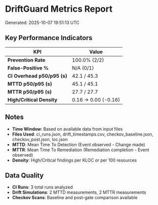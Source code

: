 # DriftGuard Metrics Report

Generated: 2025-10-07 19:51:13 UTC

## Key Performance Indicators

| KPI | Value |
|-----|-------|
| **Prevention Rate** | 100.0% (2/2) |
| **False-Positive %** | N/A (0/1) |
| **CI Overhead p50/p95 (s)** | 42.1 / 45.3 |
| **MTTD p50/p95 (s)** | 45.1 / 45.1 |
| **MTTR p50/p95 (s)** | 27.7 / 27.7 |
| **High/Critical Density** | 0.16 → 0.00 (-0.16) |

## Notes

- **Time Window**: Based on available data from input files
- **Files Used**: ci_runs.json, drift_timestamps.csv, checkov_baseline.json, checkov_post.json, loc.json
- **MTTD**: Mean Time To Detection (Event observed - Change made)
- **MTTR**: Mean Time To Remediation (Remediation completion - Event observed)
- **Density**: High/Critical findings per KLOC or per 100 resources

## Data Quality

- **CI Runs**: 3 total runs analyzed
- **Drift Simulations**: 2 MTTD measurements, 2 MTTR measurements
- **Checkov Scans**: Baseline and post-gate comparison available


